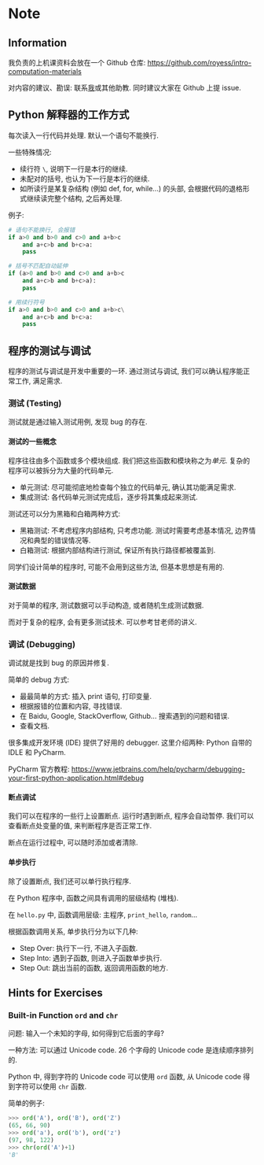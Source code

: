 # Note

## Information

我负责的上机课资料会放在一个 Github 仓库: <https://github.com/royess/intro-computation-materials>

对内容的建议、勘误: 联系[我](mailto:yanyx1999@pku.edu.cn)或其他助教. 同时建议大家在 Github 上提 issue.

## Python 解释器的工作方式

每次读入一行代码并处理. 默认一个语句不能换行.

一些特殊情况:

- 续行符 `\`, 说明下一行是本行的继续.
- 未配对的括号, 也认为下一行是本行的继续.
- 如所读行是某复杂结构 (例如 def, for, while...) 的头部, 会根据代码的退格形式继续读完整个结构, 之后再处理.

例子:

```python
# 语句不能换行, 会报错
if a>0 and b>0 and c>0 and a+b>c
    and a+c>b and b+c>a:
    pass

# 括号不匹配自动延伸
if (a>0 and b>0 and c>0 and a+b>c
    and a+c>b and b+c>a):
    pass

# 用续行符号
if a>0 and b>0 and c>0 and a+b>c\
    and a+c>b and b+c>a:
    pass
```

## 程序的测试与调试

程序的测试与调试是开发中重要的一环. 通过测试与调试, 我们可以确认程序能正常工作, 满足需求.

### 测试 (Testing)

测试就是通过输入测试用例, 发现 bug 的存在.

#### 测试的一些概念

程序往往由多个函数或多个模块组成. 我们把这些函数和模块称之为*单元*. 复杂的程序可以被拆分为大量的代码单元.

- 单元测试: 尽可能彻底地检查每个独立的代码单元, 确认其功能满足需求.
- 集成测试: 各代码单元测试完成后，逐步将其集成起来测试.

测试还可以分为黑箱和白箱两种方式:

- 黑箱测试: 不考虑程序内部结构, 只考虑功能. 测试时需要考虑基本情况, 边界情况和典型的错误情况等.
- 白箱测试: 根据内部结构进行测试, 保证所有执行路径都被覆盖到.

同学们设计简单的程序时, 可能不会用到这些方法, 但基本思想是有用的.

#### 测试数据

对于简单的程序, 测试数据可以手动构造, 或者随机生成测试数据.

而对于复杂的程序, 会有更多测试技术. 可以参考甘老师的讲义.

### 调试 (Debugging)

调试就是找到 bug 的原因并修复.

简单的 debug 方式:

- 最最简单的方式: 插入 print 语句, 打印变量.
- 根据报错的位置和内容, 寻找错误.
- 在 Baidu, Google, StackOverflow, Github... 搜索遇到的问题和错误.
- 查看文档.

很多集成开发环境 (IDE) 提供了好用的 debugger. 这里介绍两种: Python 自带的 IDLE 和 PyCharm.

PyCharm 官方教程: <https://www.jetbrains.com/help/pycharm/debugging-your-first-python-application.html#debug>

#### 断点调试

我们可以在程序的一些行上设置断点. 运行时遇到断点, 程序会自动暂停. 我们可以查看断点处变量的值, 来判断程序是否正常工作.

断点在运行过程中, 可以随时添加或者清除.

#### 单步执行

除了设置断点, 我们还可以单行执行程序.

在 Python 程序中, 函数之间具有调用的层级结构 (堆栈).

在 `hello.py` 中, 函数调用层级: 主程序, `print_hello`, `random`...

根据函数调用关系, 单步执行分为以下几种:

- Step Over: 执行下一行, 不进入子函数.
- Step Into: 遇到子函数, 则进入子函数单步执行.
- Step Out: 跳出当前的函数, 返回调用函数的地方.

## Hints for Exercises

### Built-in Function `ord` and `chr`

问题: 输入一个未知的字母, 如何得到它后面的字母?

一种方法: 可以通过 Unicode code. 26 个字母的 Unicode code 是连续顺序排列的.

Python 中, 得到字符的 Unicode code 可以使用 `ord` 函数, 从 Unicode code 得到字符可以使用 `chr` 函数.

简单的例子:

```python
>>> ord('A'), ord('B'), ord('Z')
(65, 66, 90)
>>> ord('a'), ord('b'), ord('z')
(97, 98, 122)
>>> chr(ord('A')+1)
'B'
```
